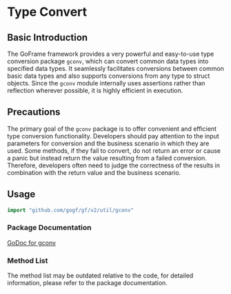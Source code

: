 # Type Convert

## Basic Introduction

The GoFrame framework provides a very powerful and easy-to-use type conversion package `gconv`, which can convert common data types into specified data types. It seamlessly facilitates conversions between common basic data types and also supports conversions from any type to struct objects. Since the `gconv` module internally uses assertions rather than reflection wherever possible, it is highly efficient in execution.

## Precautions

The primary goal of the `gconv` package is to offer convenient and efficient type conversion functionality. Developers should pay attention to the input parameters for conversion and the business scenario in which they are used. Some methods, if they fail to convert, do not return an error or cause a panic but instead return the value resulting from a failed conversion. Therefore, developers often need to judge the correctness of the results in combination with the return value and the business scenario.

## Usage

```go
import "github.com/gogf/gf/v2/util/gconv"
```

### Package Documentation

[GoDoc for gconv](https://pkg.go.dev/github.com/gogf/gf/v2/util/gconv)

### Method List

The method list may be outdated relative to the code, for detailed information, please refer to the package documentation.
